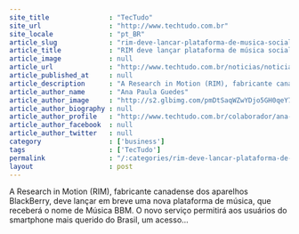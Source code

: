 ```yaml
---
site_title               : "TecTudo"
site_url                 : "http://www.techtudo.com.br"
site_locale              : "pt_BR"
article_slug             : "rim-deve-lancar-plataforma-de-musica-social"
article_title            : "RIM deve lançar plataforma de música social"
article_image            : null
article_url              : "http://www.techtudo.com.br/noticias/noticia/2011/07/rim-deve-lancar-plataforma-de-musica-social.html"
article_published_at     : null
article_description      : "A Research in Motion (RIM), fabricante canadense dos aparelhos BlackBerry, deve lançar em breve uma nova plataforma de música, que receberá o nome de Música BBM. O novo serviço permitirá aos usuários do smartphone mais querido do Brasil, um acesso..."
article_author_name      : "Ana Paula Guedes"
article_author_image     : "http://s2.glbimg.com/pmDtSaqWZwYDjo5GH0qeY7gdZ4M=/30x30/s2.glbimg.com/DarLJC72J7YuYlCqXoqu2DVEu3U=/140x140/s.glbimg.com/po/tt2/f/original/2013/11/12/ana_paula_guedes_perfil.jpg"
article_author_biography : null
article_author_profile   : "http://www.techtudo.com.br/colaborador/ana-paula-guedes.html"
article_author_facebook  : null
article_author_twitter   : null
category                 : ['business']
tags                     : ['TecTudo']
permalink                : "/:categories/rim-deve-lancar-plataforma-de-musica-social/"
layout                   : post
---
```


A Research in Motion (RIM), fabricante canadense dos aparelhos BlackBerry, deve lançar em breve uma nova plataforma de música, que receberá o nome de Música BBM. O novo serviço permitirá aos usuários do smartphone mais querido do Brasil, um acesso...
